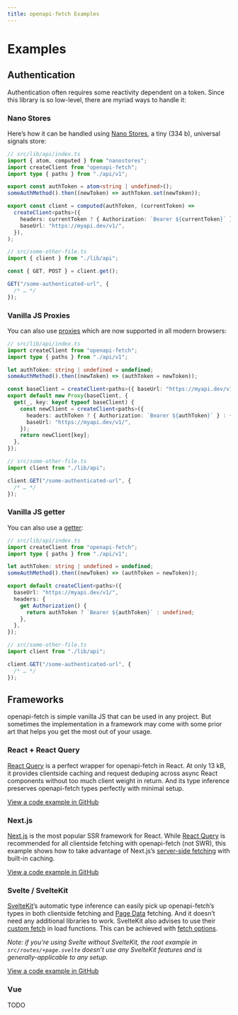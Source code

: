 ```yaml
---
title: openapi-fetch Examples
---
```


# Examples

## Authentication

Authentication often requires some reactivity dependent on a token. Since this library is so low-level, there are myriad ways to handle it:

### Nano Stores

Here’s how it can be handled using [Nano Stores](https://github.com/nanostores/nanostores), a tiny (334 b), universal signals store:

```ts
// src/lib/api/index.ts
import { atom, computed } from "nanostores";
import createClient from "openapi-fetch";
import type { paths } from "./api/v1";

export const authToken = atom<string | undefined>();
someAuthMethod().then((newToken) => authToken.set(newToken));

export const client = computed(authToken, (currentToken) =>
  createClient<paths>({
    headers: currentToken ? { Authorization: `Bearer ${currentToken}` } : {},
    baseUrl: "https://myapi.dev/v1/",
  }),
);
```

```ts
// src/some-other-file.ts
import { client } from "./lib/api";

const { GET, POST } = client.get();

GET("/some-authenticated-url", {
  /* … */
});
```

### Vanilla JS Proxies

You can also use [proxies](https://developer.mozilla.org/en-US/docs/Web/JavaScript/Reference/Global_Objects/Proxy) which are now supported in all modern browsers:

```ts
// src/lib/api/index.ts
import createClient from "openapi-fetch";
import type { paths } from "./api/v1";

let authToken: string | undefined = undefined;
someAuthMethod().then((newToken) => (authToken = newToken));

const baseClient = createClient<paths>({ baseUrl: "https://myapi.dev/v1/" });
export default new Proxy(baseClient, {
  get(_, key: keyof typeof baseClient) {
    const newClient = createClient<paths>({
      headers: authToken ? { Authorization: `Bearer ${authToken}` } : {},
      baseUrl: "https://myapi.dev/v1/",
    });
    return newClient[key];
  },
});
```

```ts
// src/some-other-file.ts
import client from "./lib/api";

client.GET("/some-authenticated-url", {
  /* … */
});
```

### Vanilla JS getter

You can also use a [getter](https://developer.mozilla.org/en-US/docs/Web/JavaScript/Reference/Functions/get):

```ts
// src/lib/api/index.ts
import createClient from "openapi-fetch";
import type { paths } from "./api/v1";

let authToken: string | undefined = undefined;
someAuthMethod().then((newToken) => (authToken = newToken));

export default createClient<paths>({
  baseUrl: "https://myapi.dev/v1/",
  headers: {
    get Authorization() {
      return authToken ? `Bearer ${authToken}` : undefined;
    },
  },
});
```

```ts
// src/some-other-file.ts
import client from "./lib/api";

client.GET("/some-authenticated-url", {
  /* … */
});
```

## Frameworks

openapi-fetch is simple vanilla JS that can be used in any project. But sometimes the implementation in a framework may come with some prior art that helps you get the most out of your usage.

### React + React Query

[React Query](https://tanstack.com/query/latest) is a perfect wrapper for openapi-fetch in React. At only 13 kB, it provides clientside caching and request deduping across async React components without too much client weight in return. And its type inference preserves openapi-fetch types perfectly with minimal setup.

[View a code example in GitHub](https://github.com/drwpow/openapi-typescript/tree/main/packages/openapi-fetch/examples/react-query)

### Next.js

[Next.js](https://nextjs.org/) is the most popular SSR framework for React. While [React Query](#react--react-query) is recommended for all clientside fetching with openapi-fetch (not SWR), this example shows how to take advantage of Next.js’s [server-side fetching](https://nextjs.org/docs/app/building-your-application/data-fetching/fetching-caching-and-revalidating#fetching-data-on-the-server-with-fetch) with built-in caching.

[View a code example in GitHub](https://github.com/drwpow/openapi-typescript/tree/main/packages/openapi-fetch/examples/nextjs)

### Svelte / SvelteKit

[SvelteKit](https://kit.svelte.dev)’s automatic type inference can easily pick up openapi-fetch’s types in both clientside fetching and [Page Data](https://kit.svelte.dev/docs/load#page-data) fetching. And it doesn’t need any additional libraries to work. SvelteKit also advises to use their [custom fetch](https://kit.svelte.dev/docs/load#making-fetch-requests) in load functions. This can be achieved with [fetch options](/openapi-fetch/api#fetch-options).

_Note: if you’re using Svelte without SvelteKit, the root example in `src/routes/+page.svelte` doesn’t use any SvelteKit features and is generally-applicable to any setup._

[View a code example in GitHub](https://github.com/drwpow/openapi-typescript/tree/main/packages/openapi-fetch/examples/sveltekit)

### Vue

TODO
